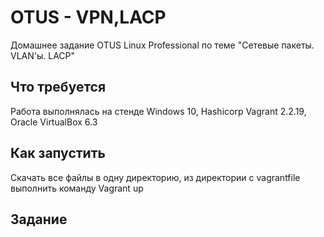 # OTUS - VPN,LACP
Домашнее задание OTUS Linux Professional по теме "Сетевые пакеты. VLAN'ы. LACP"

## Что требуется
Работа выполнялась на стенде Windows 10, Hashicorp Vagrant 2.2.19, Oracle VirtualBox 6.3

## Как запустить
Скачать все файлы в одну директорию, из директории с vagrantfile выполнить команду Vagrant up

## Задание
